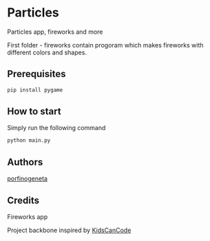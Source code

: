 # Particles
Particles app, fireworks and more

First folder - fireworks contain progoram which makes fireworks with different colors and shapes.

## Prerequisites

```bash
pip install pygame
```
## How to start

Simply run the following command

```bash
python main.py
```
## Authors

[porfinogeneta](https://github.com/porfinogeneta)


## Credits

Fireworks app

Project backbone inspired by [KidsCanCode](https://www.youtube.com/c/KidscancodeOrg/videos)
